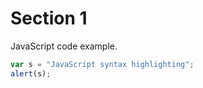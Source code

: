 # Section 1

JavaScript code example.

```javascript
var s = "JavaScript syntax highlighting";
alert(s);
```